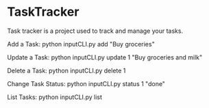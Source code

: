 # TaskTracker
Task tracker is a project used to track and manage your tasks. 

Add a Task:
python inputCLI.py add "Buy groceries"

Update a Task:
python inputCLI.py update 1 "Buy groceries and milk"

Delete a Task:
python inputCLI.py delete 1

Change Task Status:
python inputCLI.py status 1 "done"

List Tasks:
python inputCLI.py list
